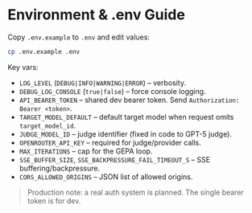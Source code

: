 # Environment & .env Guide

Copy `.env.example` to `.env` and edit values:

```bash
cp .env.example .env
```

Key vars:
- `LOG_LEVEL` (`DEBUG|INFO|WARNING|ERROR`) – verbosity.
- `DEBUG_LOG_CONSOLE` (`true|false`) – force console logging.
- `API_BEARER_TOKEN` – shared dev bearer token. Send `Authorization: Bearer <token>`.
- `TARGET_MODEL_DEFAULT` – default target model when request omits `target_model_id`.
- `JUDGE_MODEL_ID` – judge identifier (fixed in code to GPT-5 judge).
- `OPENROUTER_API_KEY` – required for judge/provider calls.
- `MAX_ITERATIONS` – cap for the GEPA loop.
- `SSE_BUFFER_SIZE`, `SSE_BACKPRESSURE_FAIL_TIMEOUT_S` – SSE buffering/backpressure.
- `CORS_ALLOWED_ORIGINS` – JSON list of allowed origins.

> Production note: a real auth system is planned. The single bearer token is for dev.
